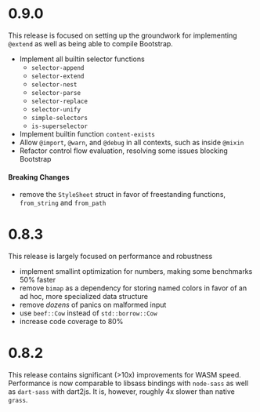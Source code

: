 # 0.9.0

This release is focused on setting up the groundwork for implementing `@extend` as well
as being able to compile Bootstrap.
 - Implement all builtin selector functions
   - `selector-append`
   - `selector-extend`
   - `selector-nest`
   - `selector-parse`
   - `selector-replace`
   - `selector-unify`
   - `simple-selectors`
   - `is-superselector`
 - Implement builtin function `content-exists`
 - Allow `@import`, `@warn`, and `@debug` in all contexts, such as inside `@mixin`
 - Refactor control flow evaluation, resolving some issues blocking Bootstrap

#### Breaking Changes
 - remove the `StyleSheet` struct in favor of freestanding functions, `from_string` and `from_path`

# 0.8.3

This release is largely focused on performance and robustness
 - implement smallint optimization for numbers, making some benchmarks 50% faster
 - remove `bimap` as a dependency for storing named colors in favor of an ad hoc, more specialized data structure
 - remove *dozens* of panics on malformed input
 - use `beef::Cow` instead of `std::borrow::Cow`
 - increase code coverage to 80%


# 0.8.2

This release contains significant (>10x) improvements for WASM speed.
Performance is now comparable to libsass bindings with `node-sass` as
well as `dart-sass` with dart2js. It is, however, roughly 4x slower than
native `grass`.
